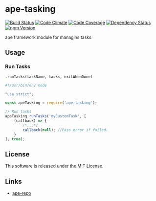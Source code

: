 ape-tasking
==========

<!---
This file is generated by ape-tmpl. Do not update manually.
--->

<!-- Badge Start -->
<a name="badges"></a>

[![Build Status][bd_travis_shield_url]][bd_travis_url]
[![Code Climate][bd_codeclimate_shield_url]][bd_codeclimate_url]
[![Code Coverage][bd_codeclimate_coverage_shield_url]][bd_codeclimate_url]
[![Dependency Status][bd_gemnasium_shield_url]][bd_gemnasium_url]
[![npm Version][bd_npm_shield_url]][bd_npm_url]

[bd_repo_url]: https://github.com/ape-repo/ape-tasking
[bd_travis_url]: http://travis-ci.org/ape-repo/ape-tasking
[bd_travis_shield_url]: http://img.shields.io/travis/ape-repo/ape-tasking.svg?style=flat
[bd_license_url]: https://github.com/ape-repo/ape-tasking/blob/master/LICENSE
[bd_codeclimate_url]: http://codeclimate.com/github/ape-repo/ape-tasking
[bd_codeclimate_shield_url]: http://img.shields.io/codeclimate/github/ape-repo/ape-tasking.svg?style=flat
[bd_codeclimate_coverage_shield_url]: http://img.shields.io/codeclimate/coverage/github/ape-repo/ape-tasking.svg?style=flat
[bd_gemnasium_url]: https://gemnasium.com/ape-repo/ape-tasking
[bd_gemnasium_shield_url]: https://gemnasium.com/ape-repo/ape-tasking.svg
[bd_npm_url]: http://www.npmjs.org/package/ape-tasking
[bd_npm_shield_url]: http://img.shields.io/npm/v/ape-tasking.svg?style=flat
[bd_bower_badge_url]: https://img.shields.io/bower/v/ape-tasking.svg?style=flat

<!-- Badge End -->


<!-- Description Start -->
<a name="description"></a>

ape framework module for managins tasks

<!-- Description End -->




<!-- Sections Start -->
<a name="sections"></a>

<!-- Section from "doc/guides/02.Usage.md.hbs" Start -->

<a name="section-doc-guides-02-usage-md"></a>
Usage
----

### Run Tasks

`.runTasks(taskName, tasks, exitWhenDone)`

```javascript
#!/usr/bin/env node

"use strict";

const apeTasking = require('ape-tasking');

// Run tasks
apeTasking.runTasks('myCustomTask', [
    (callback) => {
        /*...*/
        callback(null); //Pass error if failed.
    }
], true);

```

<!-- Section from "doc/guides/02.Usage.md.hbs" End -->


<!-- Sections Start -->


<!-- LICENSE Start -->
<a name="license"></a>

License
-------
This software is released under the [MIT License](https://github.com/ape-repo/ape-tasking/blob/master/LICENSE).

<!-- LICENSE End -->


<!-- Links Start -->
<a name="links"></a>

Links
------

+ [ape-repo](https://github.com/ape-repo)

<!-- Links End -->
